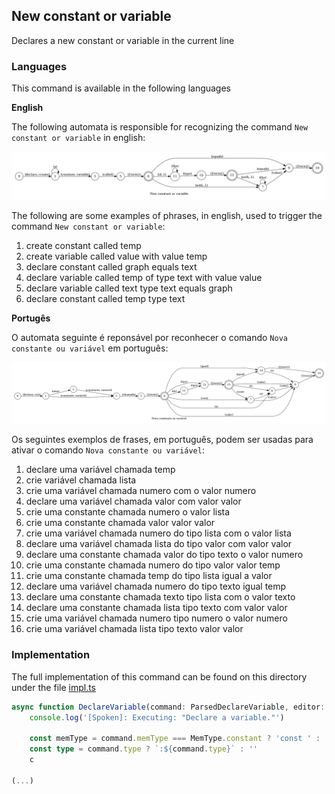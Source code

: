 ## New constant or variable

Declares a new constant or variable in the current line

### Languages

This command is available in the following languages

**English**

The following automata is responsible for recognizing the command `New constant or variable` in english:

![English](phrase_en-US.png)

The following are some examples of phrases, in english, used to trigger the command `New constant or variable`:

1. create constant called temp
2. create variable called value with value temp
3. declare constant called graph equals text
4. declare variable called temp of type text with value value
5. declare variable called text type text equals graph
6. declare constant called temp type text

**Portugês**

O automata seguinte é reponsável por reconhecer o comando `Nova constante ou variável` em português:

![Portugês](phrase_pt-BR.png)

Os seguintes exemplos de frases, em português, podem ser usadas para ativar o comando `Nova constante ou variável`:

1. declare uma variável chamada temp
2. crie variável chamada lista
3. crie uma variável chamada numero com o valor numero
4. declare uma variável chamada valor com valor valor
5. crie uma constante chamada numero o valor lista
6. crie uma constante chamada valor valor valor
7. crie uma variável chamada numero do tipo lista com o valor lista
8. declare uma variável chamada lista do tipo valor com valor valor
9. declare uma constante chamada valor do tipo texto o valor numero
10. crie uma constante chamada numero do tipo valor valor temp
11. crie uma constante chamada temp do tipo lista igual a valor
12. declare uma variável chamada numero do tipo texto igual temp
13. declare uma constante chamada texto tipo lista com o valor texto
14. declare uma constante chamada lista tipo texto com valor valor
15. crie uma variável chamada numero tipo numero o valor numero
16. crie uma variável chamada lista tipo texto valor valor

### Implementation

The full implementation of this command can be found on this directory under the file [impl.ts](impl.ts)

```typescript
async function DeclareVariable(command: ParsedDeclareVariable, editor: Editor, context: {}) {
    console.log('[Spoken]: Executing: "Declare a variable."')

    const memType = command.memType === MemType.constant ? 'const ' : 'let '
    const type = command.type ? `:${command.type}` : ''
    c

(...)
```